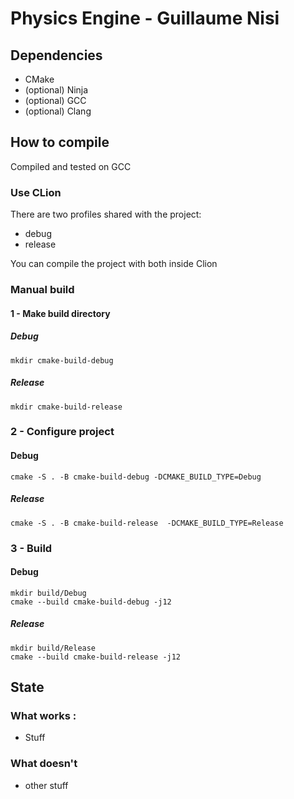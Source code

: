 # Physics Engine - Guillaume Nisi

## Dependencies

- CMake
- (optional) Ninja
- (optional) GCC
- (optional) Clang

## How to compile

Compiled and tested on GCC

### Use CLion

There are two profiles shared with the project:

- debug
- release

You can compile the project with both inside Clion

### Manual build

#### 1 - Make build directory

##### Debug

```shell
mkdir cmake-build-debug
```

##### Release

```shell
mkdir cmake-build-release
```

### 2 - Configure project

#### Debug

```shell
cmake -S . -B cmake-build-debug -DCMAKE_BUILD_TYPE=Debug
```

##### Release

```shell
cmake -S . -B cmake-build-release  -DCMAKE_BUILD_TYPE=Release
```

### 3 - Build

#### Debug

```shell
mkdir build/Debug
cmake --build cmake-build-debug -j12
```
##### Release

```shell
mkdir build/Release
cmake --build cmake-build-release -j12
```

## State

### What works :

- Stuff

### What doesn't

- other stuff 